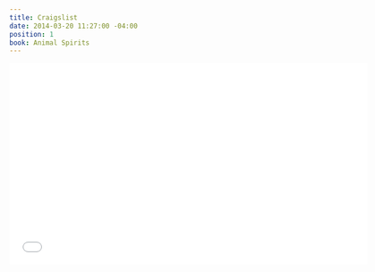 ```yaml
---
title: Craigslist
date: 2014-03-20 11:27:00 -04:00
position: 1
book: Animal Spirits
---
```


<iframe width="640" height="360" src="//www.youtube.com/embed/CQwhzPql2lk?rel=0&start=749" frameborder="0" allowfullscreen></iframe>
